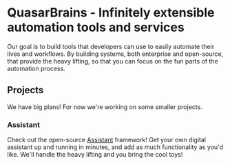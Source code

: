 # QuasarBrains - Infinitely extensible automation tools and services

Our goal is to build tools that developers can use to easily automate their lives and workflows. By building systems, both enterprise and open-source, that provide the heavy lifting, so that you can focus on the fun parts of the automation process.

## Projects
We have big plans! For now we're working on some smaller projects. 

### Assistant
Check out the open-source [Assistant](https://github.com/QuasarBrains/Assistant) framework! Get your own digital assistant up and running in minutes, and add as much functionality as you'd like. We'll handle the heavy lifting and you bring the cool toys!
